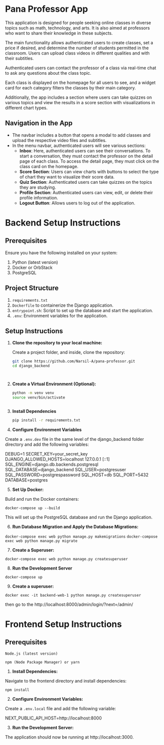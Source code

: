 # Pana Professor App

This application is designed for people seeking online classes in diverse topics such as math, technology, and arts. It is also aimed at professors who want to share their knowledge in these subjects.

The main functionality allows authenticated users to create classes, set a price if desired, and determine the number of students permitted in the classroom. Users can upload class videos in different qualities and with their subtitles.

Authenticated users can contact the professor of a class via real-time chat to ask any questions about the class topic.

Each class is displayed on the homepage for all users to see, and a widget card for each category filters the classes by their main category.

Additionally, the app includes a section where users can take quizzes on various topics and view the results in a score section with visualizations in different chart types.

## Navigation in the App

- The navbar includes a button that opens a modal to add classes and upload the respective video files and subtitles.
- In the menu navbar, authenticated users will see various sections:
  - **Inbox**: Here, authenticated users can see their conversations. To start a conversation, they must contact the professor on the detail page of each class. To access the detail page, they must click on the class card on the homepage.
  - **Score Section**: Users can view charts with buttons to select the type of chart they want to visualize their score data.
  - **Quiz Section**: Authenticated users can take quizzes on the topics they are studying.
  - **Profile Section**: Authenticated users can view, edit, or delete their profile information.
  - **Logout Button**: Allows users to log out of the application.

# Backend Setup Instructions

## Prerequisites

Ensure you have the following installed on your system:

1. Python (latest version)
2. Docker or OrbStack
3. PostgreSQL

## Project Structure

1. `requirements.txt`
2. `Dockerfile` to containerize the Django application.
3. `entrypoint.sh`: Script to set up the database and start the application.
4. `.env`: Environment variables for the application.

## Setup Instructions

1. **Clone the repository to your local machine:**

   Create a project folder, and inside, clone the repository:

   ```sh
   git clone https://github.com/Narsil-A/pana-professor.git
   cd django_backend




2. **Create a Virtual Environment (Optional):**

   ```sh
   python -m venv venv
   source venv/bin/activate



3. **Install Dependencies**

   ```sh
   pip install -r requirements.txt


4. **Configure Environment Variables**

Create a `.env.dev` file in the same level of the django_backend folder directory and add the following variables:

DEBUG=1
SECRET_KEY=your_secret_key
DJANGO_ALLOWED_HOSTS=localhost 127.0.0.1 [::1]
SQL_ENGINE=django.db.backends.postgresql
SQL_DATABASE=django_backend
SQL_USER=postgresuser
SQL_PASSWORD=postgrespassword
SQL_HOST=db
SQL_PORT=5432
DATABASE=postgres

5. **Set Up Docker:**

Build and run the Docker containers:

`docker-compose up --build`

This will set up the PostgreSQL database and run the Django application.

6. **Run Database Migration and Apply the Database Migrations:**

`docker-compose exec web python manage.py makemigrations`
`docker-compose exec web python manage.py migrate`

7. **Create a Superuser:**

`docker-compose exec web python manage.py createsuperuser`

8. **Run the Development Server**

`docker-compose up`

9. **Create a superuser:**

`docker exec -it backend-web-1 python manage.py createsuperuser`

then go to the http://localhost:8000/admin/login/?next=/admin/ 



# Frontend Setup Instructions

## Prerequisites

`Node.js (latest version)`

`npm (Node Package Manager) or yarn`

1. **Install Dependencies:**

Navigate to the frontend directory and install dependencies:

`npm install`

2. **Configure Environment Variables:**

Create a `.env.local` file and add the following variable:

NEXT_PUBLIC_API_HOST=http://localhost:8000

3. **Run the Development Server:**

The application should now be running at http://localhost:3000. 